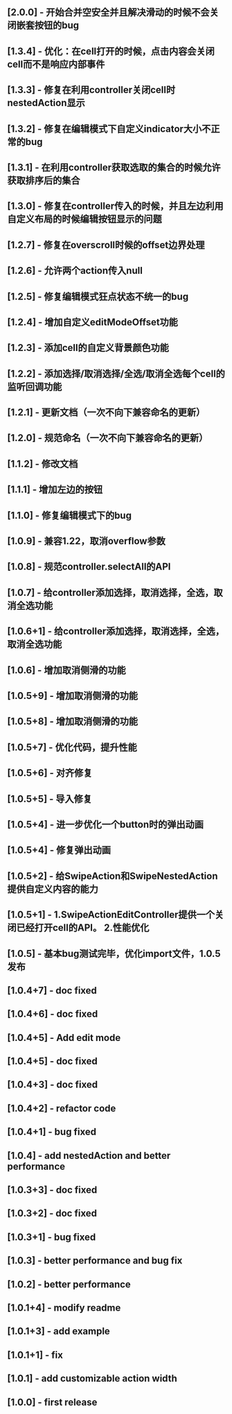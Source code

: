 ## [2.0.0] - 开始合并空安全并且解决滑动的时候不会关闭嵌套按钮的bug
## [1.3.4] - 优化：在cell打开的时候，点击内容会关闭cell而不是响应内部事件
## [1.3.3] - 修复在利用controller关闭cell时nestedAction显示
## [1.3.2] - 修复在编辑模式下自定义indicator大小不正常的bug
## [1.3.1] - 在利用controller获取选取的集合的时候允许获取排序后的集合
## [1.3.0] - 修复在controller传入的时候，并且左边利用自定义布局的时候编辑按钮显示的问题
## [1.2.7] - 修复在overscroll时候的offset边界处理
## [1.2.6] - 允许两个action传入null
## [1.2.5] - 修复编辑模式狂点状态不统一的bug
## [1.2.4] - 增加自定义editModeOffset功能
## [1.2.3] - 添加cell的自定义背景颜色功能
## [1.2.2] - 添加选择/取消选择/全选/取消全选每个cell的监听回调功能
## [1.2.1] - 更新文档（一次不向下兼容命名的更新）
## [1.2.0] - 规范命名（一次不向下兼容命名的更新）
## [1.1.2] - 修改文档
## [1.1.1] - 增加左边的按钮
## [1.1.0] - 修复编辑模式下的bug
## [1.0.9] - 兼容1.22，取消overflow参数
## [1.0.8] - 规范controller.selectAll的API
## [1.0.7] - 给controller添加选择，取消选择，全选，取消全选功能
## [1.0.6+1] - 给controller添加选择，取消选择，全选，取消全选功能
## [1.0.6] - 增加取消侧滑的功能
## [1.0.5+9] - 增加取消侧滑的功能
## [1.0.5+8] - 增加取消侧滑的功能
## [1.0.5+7] - 优化代码，提升性能
## [1.0.5+6] - 对齐修复
## [1.0.5+5] - 导入修复
## [1.0.5+4] - 进一步优化一个button时的弹出动画
## [1.0.5+4] - 修复弹出动画
## [1.0.5+2] - 给SwipeAction和SwipeNestedAction提供自定义内容的能力
## [1.0.5+1] - 1.SwipeActionEditController提供一个关闭已经打开cell的API。  2.性能优化
## [1.0.5] - 基本bug测试完毕，优化import文件，1.0.5发布
## [1.0.4+7] - doc fixed
## [1.0.4+6] - doc fixed
## [1.0.4+5] - Add edit mode
## [1.0.4+5] - doc fixed
## [1.0.4+3] - doc fixed
## [1.0.4+2] - refactor code
## [1.0.4+1] - bug fixed
## [1.0.4] - add nestedAction and better performance
## [1.0.3+3] - doc fixed
## [1.0.3+2] - doc fixed
## [1.0.3+1] - bug fixed
## [1.0.3] - better performance and bug fix
## [1.0.2] - better performance
## [1.0.1+4] - modify readme
## [1.0.1+3] - add example
## [1.0.1+1] - fix
## [1.0.1] - add customizable action width
## [1.0.0] - first release